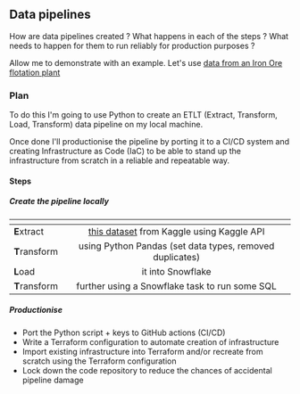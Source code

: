 ## Data pipelines

How are data pipelines created ? What happens in each of the steps ? What needs to happen for them to run reliably for production purposes ? 

Allow me to demonstrate with an example. Let's use [data from an Iron Ore flotation plant](https://www.kaggle.com/datasets/edumagalhaes/quality-prediction-in-a-mining-process/) 

### Plan

To do this I'm going to use Python to create an ETLT (Extract, Transform, Load, Transform) data pipeline on my local machine. 

Once done I'll productionise the pipeline by porting it to a CI/CD system and creating Infrastructure as Code (IaC) to be able to stand up the infrastructure from scratch in a reliable and repeatable way.

#### Steps
##### Create the pipeline locally

|<!-- -->|<!-- -->|
|:-|:-:|
| **E**xtract | [this dataset](https://www.kaggle.com/datasets/edumagalhaes/quality-prediction-in-a-mining-process/) from Kaggle using Kaggle API |
| **T**ransform |  using Python Pandas (set data types, removed duplicates)|
| **L**oad | it into Snowflake|
| **T**ransform | further using a Snowflake task to run some SQL|
  
##### Productionise
* Port the Python script + keys to GitHub actions (CI/CD)
* Write a Terraform configuration to automate creation of infrastructure
* Import existing infrastructure into Terraform and/or recreate from scratch using the Terraform configuration
* Lock down the code repository to reduce the chances of accidental pipeline damage









